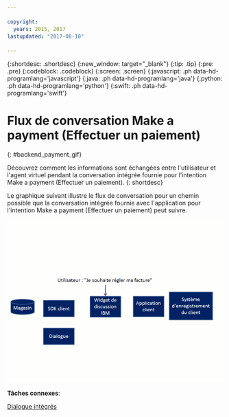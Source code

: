 ```yaml
---

copyright:
  years: 2015, 2017
lastupdated: "2017-08-10"

---
```


{:shortdesc: .shortdesc}
{:new_window: target="_blank"}
{:tip: .tip}
{:pre: .pre}
{:codeblock: .codeblock}
{:screen: .screen}
{:javascript: .ph data-hd-programlang='javascript'}
{:java: .ph data-hd-programlang='java'}
{:python: .ph data-hd-programlang='python'}
{:swift: .ph data-hd-programlang='swift'}

# Flux de conversation Make a payment (Effectuer un paiement) 
{: #backend_payment_gif}

Découvrez comment les informations sont échangées entre l'utilisateur et l'agent virtuel pendant la conversation intégrée fournie pour l'intention Make a payment (Effectuer un paiement).
{: shortdesc}

Le graphique suivant illustre le flux de conversation pour un chemin possible que la conversation intégrée fournie avec l'application pour l'intention Make a payment (Effectuer un paiement) peut suivre.

![Illustre l'utilisateur demandant à payer une facture et tous les échanges ultérieurs pour effectuer la transaction.](images/payment-flow.gif)

**Tâches connexes**:

[Dialogue intégrés](configure.html#make-a-payment)
